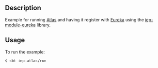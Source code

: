 
## Description

Example for running [Atlas](https://github.com/Netflix/atlas/) and having it register
with [Eureka](https://github.com/Netflix/eureka/) using the
[iep-module-eureka](https://github.com/Netflix/iep/tree/master/iep-module-eureka)
library.

## Usage

To run the example:

```
$ sbt iep-atlas/run
```

